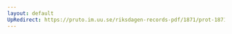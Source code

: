 ```yaml
---
layout: default
UpRedirect: https://pruto.im.uu.se/riksdagen-records-pdf/1871/prot-1871--fk--425/prot-1871--fk--425_021.pdf
---
```

